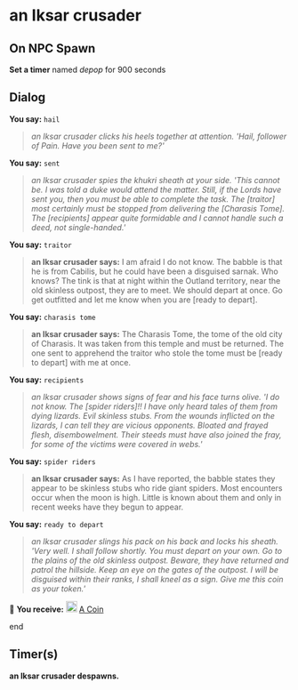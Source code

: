 # an Iksar crusader


## On NPC Spawn

**Set a timer** named *depop* for 900 seconds
## Dialog

**You say:** `hail`







>*an Iksar crusader clicks his heels together at attention. 'Hail, follower of Pain. Have you been sent to me?'*

**You say:** `sent`






>*an Iksar crusader spies the khukri sheath at your side. 'This cannot be. I was told a duke would attend the matter. Still, if the Lords have sent you, then you must be able to complete the task. The [traitor] most certainly must be stopped from delivering the [Charasis Tome]. The [recipients] appear quite formidable and I cannot handle such a deed, not single-handed.'*

**You say:** `traitor`





>**an Iksar crusader says:** I am afraid I do not know. The babble is that he is from Cabilis, but he could have been a disguised sarnak. Who knows? The tink is that at night within the Outland territory, near the old skinless outpost, they are to meet. We should depart at once. Go get outfitted and let me know when you are [ready to depart].

**You say:** `charasis tome`




>**an Iksar crusader says:** The Charasis Tome, the tome of the old city of Charasis. It was taken from this temple and must be returned. The one sent to apprehend the traitor who stole the tome must be [ready to depart] with me at once.

**You say:** `recipients`





>*an Iksar crusader shows signs of fear and his face turns olive. 'I do not know. The [spider riders]!! I have only heard tales of them from dying lizards. Evil skinless stubs. From the wounds inflicted on the lizards, I can tell they are vicious opponents. Bloated and frayed flesh, disembowelment. Their steeds must have also joined the fray, for some of the victims were covered in webs.'*

**You say:** `spider riders`




>**an Iksar crusader says:** As I have reported, the babble states they appear to be skinless stubs who ride giant spiders. Most encounters occur when the moon is high. Little is known about them and only in recent weeks have they begun to appear.

**You say:** `ready to depart`




>*an Iksar crusader slings his pack on his back and locks his sheath. 'Very well. I shall follow shortly. You must depart on your own. Go to the plains of the old skinless outpost. Beware, they have returned and patrol the hillside. Keep an eye on the gates of the outpost. I will be disguised within their ranks, I shall kneel as a sign. Give me this coin as your token.'*


 &#127873; **You receive:**  <img style="background:url(/static/icons/blank_slot.gif);width:20px;height:20px;" src="/static/icons/item_646.png" alt="" /> <a
                                href="/item/12691" data-url="12691" class="tooltip-link link">A Coin</a>

end

## Timer(s)

**an Iksar crusader despawns.**





